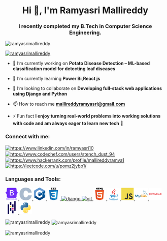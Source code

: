 <h1 align="center">Hi 👋, I'm Ramyasri Mallireddy</h1>
<h3 align="center">I recently completed my B.Tech in Computer Science Engineering.</h3>

<p align="left"> <img src="https://komarev.com/ghpvc/?username=ramyasrimallireddy&label=Profile%20views&color=0e75b6&style=flat" alt="ramyasrimallireddy" /> </p>

<p align="left"> <a href="https://github.com/ryo-ma/github-profile-trophy"><img src="https://github-profile-trophy.vercel.app/?username=ramyasrimallireddy" alt="ramyasrimallireddy" /></a> </p>

- 🔭 I’m currently working on ****Potato Disease Detection** – ML-based classification model for detecting leaf diseases**

- 🌱 I’m currently learning **Power Bi,React js**

- 👯 I’m looking to collaborate on **Developing full-stack web applications using **Django** and **Python****

- 📫 How to reach me **mallireddyramyasri@gmail.com**

- ⚡ Fun fact **I enjoy turning real-world problems into working solutions with code and am always eager to learn new tech 🚀**

<h3 align="left">Connect with me:</h3>
<p align="left">
<a href="https://linkedin.com/in/httpa://www.linkedin.com/in/ramyasri10" target="blank"><img align="center" src="https://raw.githubusercontent.com/rahuldkjain/github-profile-readme-generator/master/src/images/icons/Social/linked-in-alt.svg" alt="httpa://www.linkedin.com/in/ramyasri10" height="30" width="40" /></a>
<a href="https://www.codechef.com/users/https://www.codechef.com/users/stench_dust_94" target="blank"><img align="center" src="https://cdn.jsdelivr.net/npm/simple-icons@3.1.0/icons/codechef.svg" alt="https://www.codechef.com/users/stench_dust_94" height="30" width="40" /></a>
<a href="https://www.hackerrank.com/https://www.hackerrank.com/profile/mallireddyramya1" target="blank"><img align="center" src="https://raw.githubusercontent.com/rahuldkjain/github-profile-readme-generator/master/src/images/icons/Social/hackerrank.svg" alt="https://www.hackerrank.com/profile/mallireddyramya1" height="30" width="40" /></a>
<a href="https://www.leetcode.com/https://leetcode.com/u/pomz2jybp1/" target="blank"><img align="center" src="https://raw.githubusercontent.com/rahuldkjain/github-profile-readme-generator/master/src/images/icons/Social/leet-code.svg" alt="https://leetcode.com/u/pomz2jybp1/" height="30" width="40" /></a>
</p>

<h3 align="left">Languages and Tools:</h3>
<p align="left"> <a href="https://getbootstrap.com" target="_blank" rel="noreferrer"> <img src="https://raw.githubusercontent.com/devicons/devicon/master/icons/bootstrap/bootstrap-plain-wordmark.svg" alt="bootstrap" width="40" height="40"/> </a> <a href="https://www.cprogramming.com/" target="_blank" rel="noreferrer"> <img src="https://raw.githubusercontent.com/devicons/devicon/master/icons/c/c-original.svg" alt="c" width="40" height="40"/> </a> <a href="https://www.w3schools.com/cpp/" target="_blank" rel="noreferrer"> <img src="https://raw.githubusercontent.com/devicons/devicon/master/icons/cplusplus/cplusplus-original.svg" alt="cplusplus" width="40" height="40"/> </a> <a href="https://www.w3schools.com/css/" target="_blank" rel="noreferrer"> <img src="https://raw.githubusercontent.com/devicons/devicon/master/icons/css3/css3-original-wordmark.svg" alt="css3" width="40" height="40"/> </a> <a href="https://www.djangoproject.com/" target="_blank" rel="noreferrer"> <img src="https://cdn.worldvectorlogo.com/logos/django.svg" alt="django" width="40" height="40"/> </a> <a href="https://git-scm.com/" target="_blank" rel="noreferrer"> <img src="https://www.vectorlogo.zone/logos/git-scm/git-scm-icon.svg" alt="git" width="40" height="40"/> </a> <a href="https://www.w3.org/html/" target="_blank" rel="noreferrer"> <img src="https://raw.githubusercontent.com/devicons/devicon/master/icons/html5/html5-original-wordmark.svg" alt="html5" width="40" height="40"/> </a> <a href="https://www.java.com" target="_blank" rel="noreferrer"> <img src="https://raw.githubusercontent.com/devicons/devicon/master/icons/java/java-original.svg" alt="java" width="40" height="40"/> </a> <a href="https://developer.mozilla.org/en-US/docs/Web/JavaScript" target="_blank" rel="noreferrer"> <img src="https://raw.githubusercontent.com/devicons/devicon/master/icons/javascript/javascript-original.svg" alt="javascript" width="40" height="40"/> </a> <a href="https://www.mysql.com/" target="_blank" rel="noreferrer"> <img src="https://raw.githubusercontent.com/devicons/devicon/master/icons/mysql/mysql-original-wordmark.svg" alt="mysql" width="40" height="40"/> </a> <a href="https://www.oracle.com/" target="_blank" rel="noreferrer"> <img src="https://raw.githubusercontent.com/devicons/devicon/master/icons/oracle/oracle-original.svg" alt="oracle" width="40" height="40"/> </a> <a href="https://pandas.pydata.org/" target="_blank" rel="noreferrer"> <img src="https://raw.githubusercontent.com/devicons/devicon/2ae2a900d2f041da66e950e4d48052658d850630/icons/pandas/pandas-original.svg" alt="pandas" width="40" height="40"/> </a> <a href="https://www.python.org" target="_blank" rel="noreferrer"> <img src="https://raw.githubusercontent.com/devicons/devicon/master/icons/python/python-original.svg" alt="python" width="40" height="40"/> </a> </p>

<p><img align="left" src="https://github-readme-stats.vercel.app/api/top-langs?username=ramyasrimallireddy&show_icons=true&locale=en&layout=compact" alt="ramyasrimallireddy" /></p>

<p>&nbsp;<img align="center" src="https://github-readme-stats.vercel.app/api?username=ramyasrimallireddy&show_icons=true&locale=en" alt="ramyasrimallireddy" /></p>

<p><img align="center" src="https://github-readme-streak-stats.herokuapp.com/?user=ramyasrimallireddy&" alt="ramyasrimallireddy" /></p>


